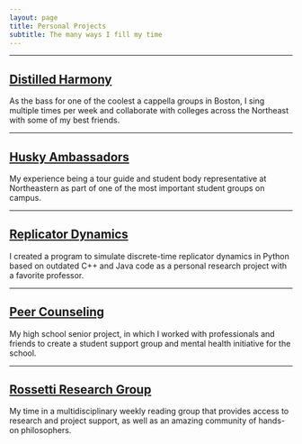 ```yaml
---
layout: page
title: Personal Projects
subtitle: The many ways I fill my time
---
```


***

<div style="text-align: left;">
  <p>
    <a href="/pages/dh"><h2>Distilled Harmony</h2></a>
    As the bass for one of the coolest a cappella groups in Boston, I sing multiple times per week and collaborate with colleges across the Northeast with some of my best friends. 
  </p>
</div>

***

<div style="text-align: left;">
    <p>
      <a href="/pages/ambassadors"><h2>Husky Ambassadors</h2></a>
        My experience being a tour guide and student body representative at Northeastern as part of one of the most important student groups on campus. 
    </p>
  </div>

***

<div style="text-align: left;">
    <p>
      <a href="/pages/dtrd"><h2>Replicator Dynamics</h2></a>
      I created a program to simulate discrete-time replicator dynamics in Python based on outdated C++ and Java code as a personal research project with a favorite professor. 
    </p>
  </div>


***
<!-- 
<div style="text-align: left;">
    <p>
      <a href="/pages/music"><h2>Music</h2></a>
      When my ears aren't otherwise engaged, I can generally be found listening to and creating music of all kinds.
    </p>
  </div> 

  ***

-->

  <div style="text-align: left;">
    <p>
      <a href="/pages/peercounsel"><h2>Peer Counseling</h2></a>
      My high school senior project, in which I worked with professionals and friends to create a student support group and mental health initiative for the school. 
    </p>
  </div>

***

  <div style="text-align: left;">
    <p>
      <a href="/pages/rossetti"><h2>Rossetti Research Group</h2></a>
      My time in a multidisciplinary weekly reading group that provides access to research and project support, as well as an amazing community of hands-on philosophers. 
    </p>
  </div>

<!--  
***

<div style="text-align: left;">
  <p>
    <a href="/pages/travel"><h2>My Travels</h2></a>
    I love to explore new places, and records of some of my more recent adventures are held here!
  </p>
</div>
-->
